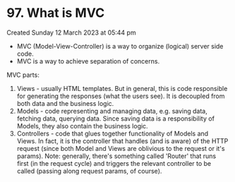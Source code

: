 # 97. What is MVC
Created Sunday 12 March 2023 at 05:44 pm

- MVC (Model-View-Controller) is a way to organize (logical) server side code.
- MVC is a way to achieve separation of concerns.

MVC parts:
1. Views - usually HTML templates. But in general, this is code responsible for generating the responses (what the users see). It is decoupled from both data and the business logic.
2. Models - code representing and managing data, e.g. saving data, fetching data, querying data. Since saving data is a responsibility of Models, they also contain the business logic.
3. Controllers - code that glues together functionality of Models and Views. In fact, it is the controller that handles (and is aware) of the HTTP request (since both Model and Views are oblivious to the request or it's params).
Note: generally, there's something called 'Router' that runs first (in the request cycle) and triggers the relevant controller to be called (passing along request params, of course).